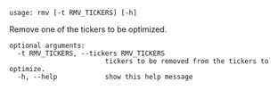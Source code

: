 ```
usage: rmv [-t RMV_TICKERS] [-h]
```

Remove one of the tickers to be optimized.

```
optional arguments:
  -t RMV_TICKERS, --tickers RMV_TICKERS
                        tickers to be removed from the tickers to optimize.
  -h, --help            show this help message
```
